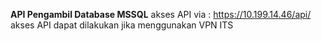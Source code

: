 **API Pengambil Database MSSQL**
akses API via : https://10.199.14.46/api/
akses API dapat dilakukan jika menggunakan VPN ITS